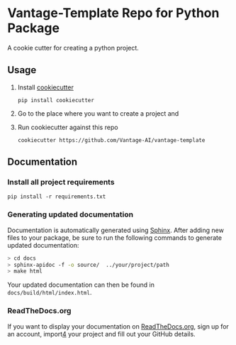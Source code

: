 # Vantage-Template Repo for Python Package
A cookie cutter for creating a python project.

## Usage

 1. Install [cookiecutter][1]

        pip install cookiecutter

 2. Go to the place where you want to create a project and

 3. Run cookiecutter against this repo

        cookiecutter https://github.com/Vantage-AI/vantage-template

## Documentation

### Install all project requirements

    pip install -r requirements.txt


### Generating updated documentation

Documentation is automatically generated using [Sphinx][2]. After adding new files to your package, be sure to run the following commands to generate updated documentation:

``` bash
> cd docs
> sphinx-apidoc -f -o source/  ../your/project/path
> make html
```

Your updated documentation can then be found in `docs/build/html/index.html`.

### ReadTheDocs.org

If you want to display your documentation on [ReadTheDocs.org][3], sign up for an account, import[4] your project and fill out your GitHub details.

[1]: https://github.com/audreyr/cookiecutter
[2]: https://www.sphinx-doc.org/
[3]: https://readthedocs.org/
[4]: https://readthedocs.org/dashboard/import/
